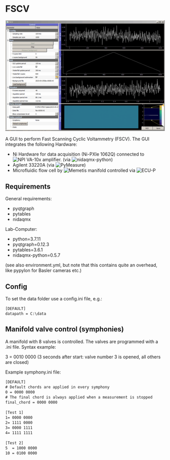 # FSCV

![til](./fscv-gui.gif)

A GUI to perform Fast Scanning Cyclic Voltammetry (FSCV).
The GUI integrates the following Hardware:
  - Ni Hardware for data acquisition (Ni-PXIe 1062Q) connected to ![NPI VA-10x](https://www.npielectronic.com/product/va-10/) amplifier. (via ![nidaqmx-python](https://nidaqmx-python.readthedocs.io/en/latest/))
  - Agilent 33220A (via ![PyMeasure](https://pymeasure.readthedocs.io/en/latest/))
  - Microfluidic flow cell by ![Memetis manifold](https://www.memetis.com/) controlled via ![ECU-P](https://gitlab.com/memetis/ecu-p/python)

## Requirements
General requirements:
 - pyqtgraph
 - pytables
 - nidaqmx

Lab-Computer: 
 - python=3.7.11
 - pyqtgraph=0.12.3
 - pytables=3.6.1
 - nidaqmx-python=0.5.7

(see also environment.yml, but note that this contains quite an overhead, like pypylon for Basler cameras etc.)

## Config

To set the data folder use a config.ini file, e.g.:

```dosini
[DEFAULT]
datapath = C:\data
```

## Manifold valve control (symphonies)
A manifold with 8 valves is controlled. The valves are programmed with a .ini file.
Syntax example:

3 = 0010 0000 (3 seconds after start: valve number 3 is opened, all others are closed)

Example symphony.ini file:
```dosini
[DEFAULT]
# Default chords are applied in every symphony
0 = 0000 0000
# The final chord is always applied when a measurement is stopped
final_chord = 0000 0000

[Test 1]
1= 0000 0000
2= 1111 0000
3= 0000 1111
4= 1111 1111

[Test 2]
5  = 1000 0000
10 = 0100 0000
```


